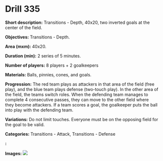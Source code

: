 # Drill 335

**Short description:**
Transitions - Depth, 40x20, two inverted goals at the center of the field.

**Objectives:**
Transitions - Depth.

**Area (mxm):**
40x20.

**Duration (min):**
2 series of 5 minutes.

**Number of players:**
8 players + 2 goalkeepers

**Materials:**
Balls, pinnies, cones, and goals.

**Progression:**
The red team plays as attackers in that area of the field (free play), and the blue team plays defense (two-touch play). In the other area of the field, the teams switch roles. When the defending team manages to complete 4 consecutive passes, they can move to the other field where they become attackers. If a team scores a goal, the goalkeeper puts the ball into play with the defending team.

**Variations:**
Do not limit touches. Everyone must be on the opposing field for the goal to be valid.

**Categories:**
Transitions - Attack, Transitions - Defense

**:**


**Images:**
![](https://www.coachingfutsal.com/\images\d08874ea55cfc3098f329e32235525c85d225fa0f1def9eb79885180fd8b56c6f57371a621f924ff5984b9cbea26e8020a6137cd6bf9569e686f5ca361561f944ddecf2ea5b18.jpg)

